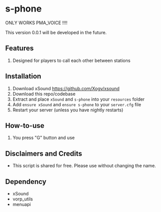 # s-phone

ONLY WORKS PMA_VOICE !!!!

This version 0.0.1 will be developed in the future.

## Features
1. Designed for players to call each other between stations

## Installation
1. Download xSound https://github.com/Xogy/xsound
2. Download this repo/codebase
3. Extract and place `xSound` and `s-phone` into your `resources` folder
4. Add `ensure xSound` and `ensure s-phone` to your `server.cfg` file
5. Restart your server (unless you have nightly restarts)

## How-to-use
1. You press "G" button and use 

## Disclaimers and Credits
- This script is shared for free. Please use without changing the name.

 ## Dependency
 - xSound
 - vorp_utils
 - menuapi

